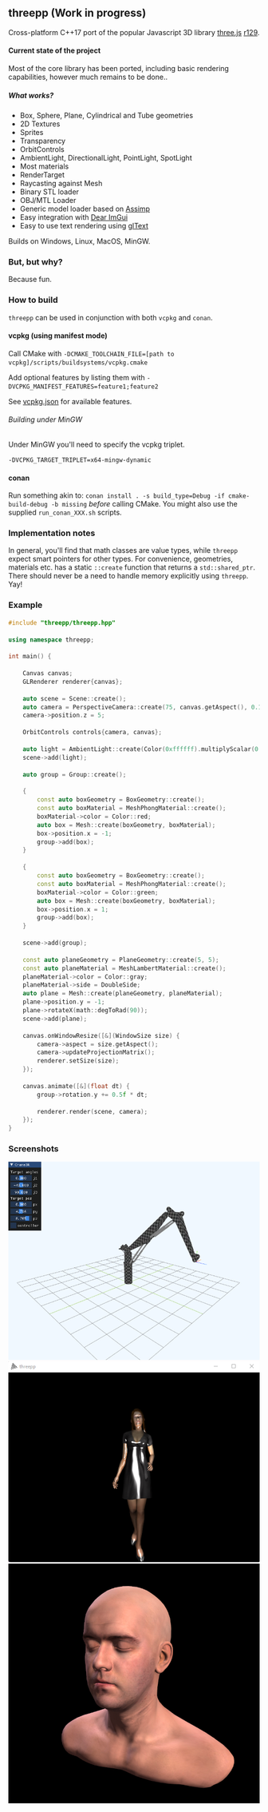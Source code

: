 ## threepp (Work in progress)

Cross-platform C++17 port of the popular Javascript 3D library [three.js](https://github.com/mrdoob/three.js/) [r129](https://github.com/mrdoob/three.js/tree/r129).


#### Current state of the project

Most of the core library has been ported, including basic rendering capabilities, 
however much remains to be done..

##### What works?

* Box, Sphere, Plane, Cylindrical and Tube geometries  
* 2D Textures
* Sprites
* Transparency
* OrbitControls
* AmbientLight, DirectionalLight, PointLight, SpotLight 
* Most materials
* RenderTarget
* Raycasting against Mesh
* Binary STL loader
* OBJ/MTL Loader
* Generic model loader based on [Assimp](https://github.com/assimp/assimp)
* Easy integration with [Dear ImGui](https://github.com/ocornut/imgui)
* Easy to use text rendering using [glText](https://github.com/vallentin/glText)

Builds on Windows, Linux, MacOS, MinGW.

### But, but why?

Because fun. 


### How to build

`threepp` can be used in conjunction with both `vcpkg` and `conan`.

#### vcpkg (using manifest mode)

Call CMake with `-DCMAKE_TOOLCHAIN_FILE=[path to vcpkg]/scripts/buildsystems/vcpkg.cmake`

Add optional features by listing them with `-DVCPKG_MANIFEST_FEATURES=feature1;feature2`

See [vcpkg.json](vcpkg.json) for available features.

###### Building under MinGW

Under MinGW you'll need to specify the vcpkg triplet.
```shell
-DVCPKG_TARGET_TRIPLET=x64-mingw-dynamic
```

#### conan

Run something akin to:
`conan install . -s build_type=Debug -if cmake-build-debug -b missing` _before_ calling CMake.
You might also use the supplied `run_conan_XXX.sh` scripts.


### Implementation notes

In general, you'll find that math classes are value types, while `threepp` expect smart pointers for other types. 
For convenience, geometries, materials etc. has a static `::create` function that returns a `std::shared_ptr`.
There should never be a need to handle memory explicitly using `threepp`. Yay!

### Example

```cpp
#include "threepp/threepp.hpp"

using namespace threepp;

int main() {

    Canvas canvas;
    GLRenderer renderer{canvas};

    auto scene = Scene::create();
    auto camera = PerspectiveCamera::create(75, canvas.getAspect(), 0.1f, 100);
    camera->position.z = 5;
    
    OrbitControls controls{camera, canvas};

    auto light = AmbientLight::create(Color(0xffffff).multiplyScalar(0.75f));
    scene->add(light);

    auto group = Group::create();

    {
        const auto boxGeometry = BoxGeometry::create();
        const auto boxMaterial = MeshPhongMaterial::create();
        boxMaterial->color = Color::red;
        auto box = Mesh::create(boxGeometry, boxMaterial);
        box->position.x = -1;
        group->add(box);
    }

    {
        const auto boxGeometry = BoxGeometry::create();
        const auto boxMaterial = MeshPhongMaterial::create();
        boxMaterial->color = Color::green;
        auto box = Mesh::create(boxGeometry, boxMaterial);
        box->position.x = 1;
        group->add(box);
    }

    scene->add(group);

    const auto planeGeometry = PlaneGeometry::create(5, 5);
    const auto planeMaterial = MeshLambertMaterial::create();
    planeMaterial->color = Color::gray;
    planeMaterial->side = DoubleSide;
    auto plane = Mesh::create(planeGeometry, planeMaterial);
    plane->position.y = -1;
    plane->rotateX(math::degToRad(90));
    scene->add(plane);

    canvas.onWindowResize([&](WindowSize size) {
        camera->aspect = size.getAspect();
        camera->updateProjectionMatrix();
        renderer.setSize(size);
    });
    
    canvas.animate([&](float dt) {
        group->rotation.y += 0.5f * dt;

        renderer.render(scene, camera);
    });
}

```

### Screenshots

![Crane](doc/screenshots/crane.png)
![Obj+mtl](doc/screenshots/obj_mtl.png)
![LeePerrySmith](doc/screenshots/LeePerrySmith.png)
